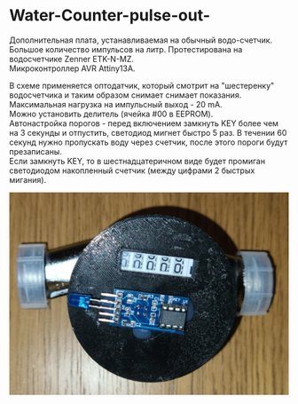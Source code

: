 # Water-Counter-pulse-out-
Дополнительная плата, устанавливаемая на обычный водо-счетчик. Большое количество импульсов на литр. Протестирована на водосчетчике Zenner ETK-N-MZ.<br>
Микроконтроллер AVR Attiny13A.

В схеме применяется оптодатчик, который смотрит на "шестеренку" водосчетчика и таким образом снимает снимает показания.<br>
Максимальная нагрузка на импульсный выход - 20 mA.<br>
Можно установить делитель (ячейка #00 в EEPROM).<br>
Автонастройка порогов - перед включением замкнуть KEY более чем на 3 секунды и отпустить, светодиод мигнет быстро 5 раз. В течении 60 секунд нужно пропускать воду через счетчик, после этого пороги будут презаписаны.<br>
Если замкнуть KEY, то в шестнадцатеричном виде будет промиган светодиодом накопленный счетчик (между цифрами 2 быстрых мигания).<br>

![alt tag](https://github.com/vad7/Water-Counter-pulse-out-/blob/main/photo_1.jpg?raw=true)
